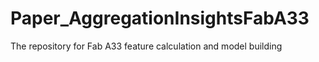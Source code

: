 # Paper_AggregationInsightsFabA33
The repository for Fab A33 feature calculation and model building
